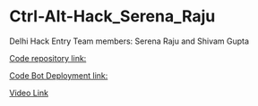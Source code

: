 # Ctrl-Alt-Hack_Serena_Raju
Delhi Hack Entry Team members: Serena Raju and Shivam Gupta

[Code repository link:](https://github.com/HealthCare-Rasa/Salubr.t)

[Code Bot Deployment link:](http://t.me/MediCare_Rasa_Bot)

[Video Link](https://drive.google.com/file/d/1ErsLaovdcgKlVdqBmIVK_lss747IidqJ/view?usp=sharing)


